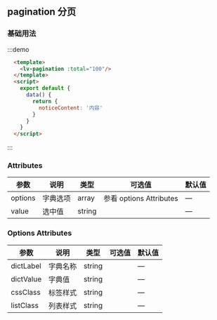 ## pagination 分页

### 基础用法

:::demo 
```html
  <template>
    <lv-pagination :total="100"/>
  </template>
  <script>
    export default {
      data() {
        return {
          noticeContent: '内容'
        }
      }
    }
  </script>
```
:::

### Attributes

| 参数        | 说明           | 类型    | 可选值                                             | 默认值 |
| ----------- | -------------- | ------- | -------------------------------------------------- | ------ |
| options     | 字典选项       | array  |     参看  options Attributes                         | —      |
| value       | 选中值         | string  |                                                    | —      |


### Options Attributes

| 参数        | 说明           | 类型    | 可选值                                             | 默认值 |
| ----------- | -------------- | ------- | -------------------------------------------------- | ------ |
| dictLabel   | 字典名称       | string  |                                                     | —      |
| dictValue   | 字典值         | string  |                                                     | —      |
| cssClass    | 标签样式       | string  |                                                     | —      |
| listClass   | 列表样式       | string  |                                                     | —      |